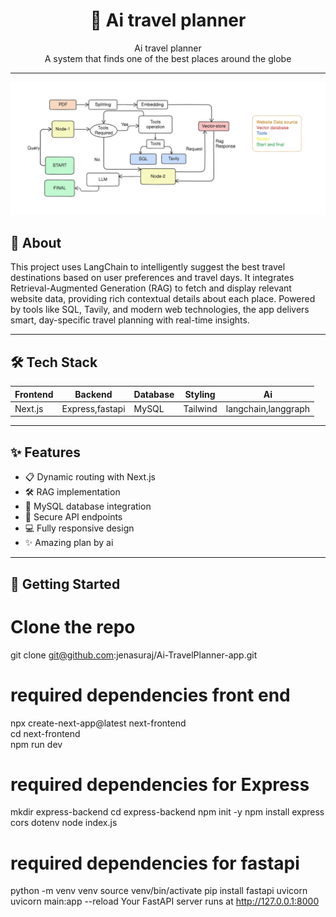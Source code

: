 <h1 align="center">🚀 Ai travel planner</h1>

<p align="center">
  Ai travel planner <br/>
  A system that finds one of the best places around the globe
</p>

---

![My Image](./assets/screenshot.png)


## 🧠 About

This project uses LangChain to intelligently suggest the best travel destinations based on user preferences and travel days. It integrates Retrieval-Augmented Generation (RAG) to fetch and display relevant website data, providing rich contextual details about each place. Powered by tools like SQL, Tavily, and modern web technologies, the app delivers smart, day-specific travel planning with real-time insights.

---

## 🛠️ Tech Stack

| Frontend |     Backend     | Database | Styling   |         Ai          |
|----------|-----------------|----------|-----------|---------------------|
| Next.js  | Express,fastapi | MySQL    | Tailwind  | langchain,langgraph |

---

## ✨ Features

- 📋 Dynamic routing with Next.js
- 🛠️ RAG implementation
- 💾 MySQL database integration
- 🔐 Secure API endpoints
- 💻 Fully responsive design
- ✨ Amazing plan by ai

---

## 🚀 Getting Started
# Clone the repo
git clone git@github.com:jenasuraj/Ai-TravelPlanner-app.git


# required dependencies front end
npx create-next-app@latest next-frontend<br/>
cd next-frontend<br/>
npm run dev


# required dependencies for Express  
mkdir express-backend
cd express-backend
npm init -y
npm install express cors dotenv
node index.js


# required dependencies for fastapi
python -m venv venv
source venv/bin/activate 
pip install fastapi uvicorn
uvicorn main:app --reload
Your FastAPI server runs at http://127.0.0.1:8000

```
